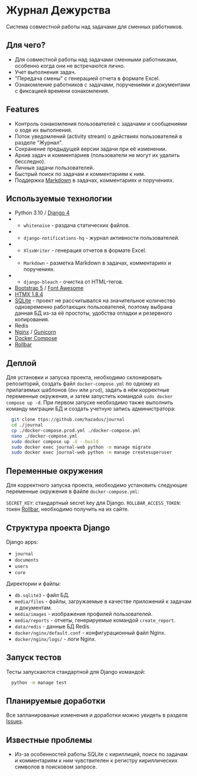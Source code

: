 
# Журнал Дежурства

Система совместной работы над задачами для сменных работников.

## Для чего?

 - Для совместной работы над задачами сменными работниками, особенно когда они не встречаются лично.
 - Учет выполнения задач.
 - "Передача смены" с генерацией отчета в формате Excel.
 - Ознакомление работников с задачами, поручениями и документами с фиксацией времени ознакомления.


## Features

- Контроль ознакомления пользователей с задачами и сообщениями о ходе их выполнения.
- Поток уведомлений (activity stream) о действиях пользователей в разделе "Журнал".
- Сохранение предыдущей версии задачи при её изменении.
- Архив задач и комментариев (пользователи не могут их удалить бесследно).
- Личные задачи пользователей.
- Быстрый поиск по задачам и комментариям к ним.
- Поддержка [Markdown](https://daringfireball.net/projects/markdown/basics) в задачах, комментариях и поручениях.

## Используемые технологии

- Python 3.10 / [Django 4](https://www.djangoproject.com)
- - `whitenoise` - раздача статических файлов.
- - `django-notifications-hq` - журнал активности пользователей.
- - `XlsxWriter` - генерация отчетов в формате Excel.
- - `Markdown` - разметка Markdown в задачах, комментариях и поручениях.
- - `django-bleach` - очистка от HTML-тегов.
- [Bootstrap 5](https://getbootstrap.com) / [Font Awesome](https://fontawesome.com)
- [HTMX 1.8.4](https://htmx.org)
- [SQLite](https://sqlite.org/index.html) - проект не рассчитывался на значительное количество одновременно работающих 
пользователей, поэтому выбрана данная БД из-за её простоты, удобства отладки и резервного копирования. 
- Redis
- [Nginx](https://www.nginx.com) / [Gunicorn](https://gunicorn.org) 
- [Docker Compose](https://docs.docker.com/compose/)
- [Rollbar](https://rollbar.com)


## Деплой

Для установки и запуска проекта, необходимо склонировать репозиторий,
создать файл `docker-compose.yml` по одному из прилагаемых шаблонов
(`dev` или `prod`), задать в нём корректные переменные окружения,
и затем запустить командой `sudo docker compose up -d`.
При первом запуске необходимо также выполнить команду миграции БД
и создать учетную запись администратора:

```bash
  git clone ttps://github.com/hazadus/journal
  cd ./journal
  cp ./docker-compose.prod.yml ./docker-compose.yml
  nano ./docker-compose.yml
  sudo docker compose up -d --build
  sudo docker exec journal-web python -m manage migrate
  sudo docker exec journal-web python -m manage createsuperuser
```


## Переменные окружения
Для корректного запуска проекта, необходимо установить следующие
переменные окружения в файле `docker-compose.yml`:

`SECRET_KEY`: стандартный secret key для Django.
`ROLLBAR_ACCESS_TOKEN`: токен [Rollbar](https://rollbar.com), необходимо получить на их сайте.

## Структура проекта Django

Django apps:
- `journal`
- `documents`
- `users`
- `core`

Директории и файлы:
- `db.sqlite3` - файл БД.
- `media/files` - файлы, загружаемые в качестве приложений к задачам и документам.
- `media/images` - изображения профилей пользователей.
- `media/reports` - отчеты, генерируемые командой `create_report`.
- `data/redis` - данные БД Redis.
- `docker/nginx/default.conf` - конфигурационный файл Nginx.
- `docker/nginx/logs/` - логи Nginx.

## Запуск тестов

Тесты запускаются стандартной для Django командой:

```bash
  python -m manage test
```


## Планируемые доработки

Все запланированые изменения и доработки можно увидеть в разделе
[Issues](https://github.com/hazadus/journal/issues).

## Известные проблемы
- Из-за особенностей работы SQLite с кириллицей, поиск по задачам и комментариям к ним чувствителен к регистру 
кириллических символов в поисковом запросе.